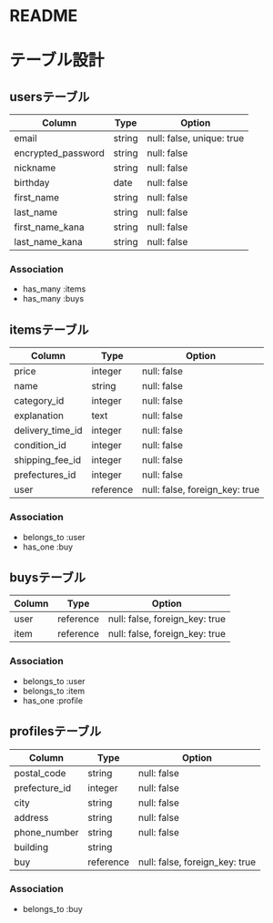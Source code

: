 # README

# テーブル設計

## usersテーブル

| Column            | Type     | Option                        |
|-------------------|----------|-------------------------------|
|email              |string    |null: false, unique: true      |
|encrypted_password |string    |null: false                    |
|nickname           |string    |null: false                    |
|birthday           |date      |null: false                    |
|first_name         |string    |null: false                    |
|last_name          |string    |null: false                    |
|first_name_kana    |string    |null: false                    |
|last_name_kana     |string    |null: false                    |

### Association
- has_many :items
- has_many :buys

## itemsテーブル

| Column            | Type     | Option                        |
|-------------------|----------|-------------------------------|
|price              |integer   |null: false                    |
|name               |string    |null: false                    |
|category_id        |integer   |null: false                    |
|explanation        |text      |null: false                    |
|delivery_time_id   |integer   |null: false                    |
|condition_id       |integer   |null: false                    |
|shipping_fee_id    |integer   |null: false                    |
|prefectures_id     |integer   |null: false                    |
|user               |reference |null: false, foreign_key: true |

### Association
- belongs_to :user
- has_one :buy

## buysテーブル

| Column            | Type     | Option                        |
|-------------------|----------|-------------------------------|
|user               |reference |null: false, foreign_key: true |
|item               |reference |null: false, foreign_key: true |
### Association
- belongs_to :user
- belongs_to :item
- has_one :profile

## profilesテーブル
| Column            | Type     | Option                        |
|-------------------|----------|-------------------------------|
|postal_code        |string    |null: false                    |
|prefecture_id      |integer   |null: false                    |
|city               |string    |null: false                    |
|address            |string    |null: false                    |
|phone_number       |string    |null: false                    |
|building           |string    |                               |
|buy                |reference |null: false, foreign_key: true |

### Association
- belongs_to :buy
